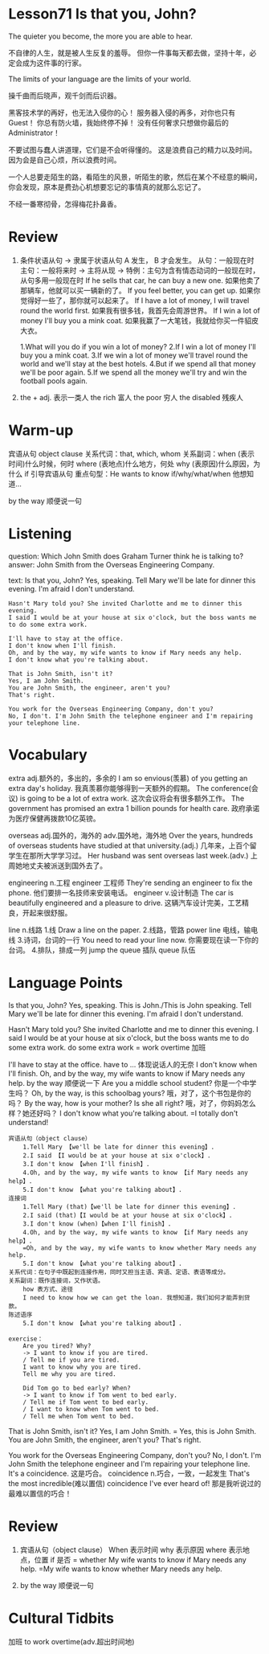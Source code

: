 # Lesson71 Is that you, John?

The quieter you become, the more you are able to hear.

不自律的人生，就是被人生反复的羞辱。
但你一件事每天都去做，坚持十年，必定会成为这件事的行家。

The limits of your language are the limits of your world.

操千曲而后晓声，观千剑而后识器。

黑客技术学的再好，也无法入侵你的心！
服务器入侵的再多，对你也只有Guest！
你总有防火墙，我始终停不掉！
没有任何奢求只想做你最后的Administrator！

不要试图与蠢人讲道理，它们是不会听得懂的。
这是浪费自己的精力以及时间。
因为会是自己心烦，所以浪费时间。

一个人总要走陌生的路，看陌生的风景，听陌生的歌，然后在某个不经意的瞬间，你会发现，原本是费劲心机想要忘记的事情真的就那么忘记了。

不经一番寒彻骨，怎得梅花扑鼻香。

# Review

1. 条件状语从句 -> 隶属于状语从句
                A 发生， B 才会发生。
            从句：一般现在时 
            主句：一般将来时
            -> 主将从现
            -> 特例：主句为含有情态动词的一般现在时，从句多用一般现在时
                If he sells that car, he can buy a new one. 如果他卖了那辆车，他就可以买一辆新的了。
                If you feel better, you can get up. 如果你觉得好一些了，那你就可以起来了。
    If I have a lot of money, I will travel round the world first. 如果我有很多钱，我首先会周游世界。
    If I win a lot of money I'll buy you a mink coat. 如果我赢了一大笔钱，我就给你买一件貂皮大衣。

    1.What will you do if you win a lot of money?
    2.If I win a lot of money I'll buy you a mink coat.
    3.If we win a lot of money we'll travel round the world and we'll stay at the best hotels.
    4.But if we spend all that money we'll be poor again.
    5.If we spend all the money we'll try and win the football pools again.
    

2. the + adj. 表示一类人
    the rich 富人
    the poor 穷人
    the disabled 残疾人

# Warm-up

宾语从句 object clause
关系代词：that, which, whom
关系副词：when (表示时间)什么时候，何时
        where (表地点)什么地方，何处
        why (表原因)什么原因，为什么
    if 引导宾语从句
    重点句型：He wants to know if/why/what/when 他想知道...

by the way
顺便说一句

# Listening

question:
    Which John Smith does Graham Turner think he is talking to?
answer:
    John Smith from the Overseas Engineering Company.

text:
    Is that you, John?
    Yes, speaking. 
    Tell Mary we'll be late for dinner this evening.
    I'm afraid I don't understand.

    Hasn't Mary told you? She invited Charlotte and me to dinner this evening. 
    I said I would be at your house at six o'clock, but the boss wants me to do some extra work.

    I'll have to stay at the office.
    I don't know when I'll finish.
    Oh, and by the way, my wife wants to know if Mary needs any help.
    I don't know what you're talking about.

    That is John Smith, isn't it?
    Yes, I am John Smith.
    You are John Smith, the engineer, aren't you?
    That's right.

    You work for the Overseas Engineering Company, don't you?
    No, I don't. I'm John Smith the telephone engineer and I'm repairing your telephone line.

# Vocabulary

extra adj.额外的，多出的，多余的
    I am so envious(羡慕) of you getting an extra day's holiday. 我真羡慕你能够得到一天额外的假期。
    The conference(会议) is going to be a lot of extra work. 这次会议将会有很多额外工作。
    The government has promised an extra 1 billion pounds for health care. 政府承诺为医疗保健再拨款10亿英镑。

overseas adj.国外的，海外的 adv.国外地，海外地
    Over the years, hundreds of overseas students have studied at that university.(adj.) 几年来，上百个留学生在那所大学学习过。
    Her husband was sent overseas last week.(adv.) 上周她地丈夫被派送到国外去了。 

engineering n.工程
    engineer 工程师
        They're sending an engineer to fix the phone. 他们要排一名技师来安装电话。
    engineer  v.设计制造
        The car is beautifully engineered and a pleasure to drive. 这辆汽车设计完美，工艺精良，开起来很舒服。

line n.线路
    1.线
        Draw a line on the paper.
    2.线路，管路
        power line 电线，输电线
    3.诗词，台词的一行
        You need to read your line now. 你需要现在读一下你的台词。
    4.排队，排成一列
        jump the queue 插队 
            queue 队伍

# Language Points

Is that you, John?
Yes, speaking. 
    This is John./This is John speaking.
Tell Mary we'll be late for dinner this evening.
I'm afraid I don't understand.

Hasn't Mary told you? She invited Charlotte and me to dinner this evening. 
I said I would be at your house at six o'clock, but the boss wants me to do some extra work.
    do some extra work = work overtime 加班

I'll have to stay at the office.
    have to ... 体现说话人的无奈
I don't know when I'll finish.
Oh, and by the way, my wife wants to know if Mary needs any help.
    by the way 顺便说一下
    Are you a middle school student? 你是一个中学生吗？
    Oh, by the way, is this schoolbag yours? 哦，对了，这个书包是你的吗？
    By the way, how is your mother? Is she all right? 哦，对了，你妈妈怎么样？她还好吗？
I don't know what you're talking about.
    =I totally don't understand!

    宾语从句（object clause）
        1.Tell Mary 【we'll be late for dinner this evening】.
        2.I said 【I would be at your house at six o'clock】.
        3.I don't know 【when I'll finish】.
        4.Oh, and by the way, my wife wants to know 【if Mary needs any help】.
        5.I don't know 【what you're talking about】.
    连接词
        1.Tell Mary (that)【we'll be late for dinner this evening】.
        2.I said (that)【I would be at your house at six o'clock】.
        3.I don't know (when)【when I'll finish】.
        4.Oh, and by the way, my wife wants to know 【if Mary needs any help】.
        =Oh, and by the way, my wife wants to know whether Mary needs any help.
        5.I don't know 【what you're talking about】.
    关系代词：在句子中既起到连接作用，同时又担当主语、宾语、定语、表语等成分。
    关系副词：既作连接词，又作状语。
        how 表方式、途径
        I need to know how we can get the loan. 我想知道，我们如何才能弄到贷款。
    陈述语序
        5.I don't know 【what you're talking about】.
    
    exercise：
        Are you tired? Why?
        -> I want to know if you are tired.
        / Tell me if you are tired.
        I want to know why you are tired.
        Tell me why you are tired.

        Did Tom go to bed early? When?
        -> I want to know if Tom went to bed early.
        / Tell me if Tom went to bed early.
        / I want to know when Tom went to bed.
        / Tell me when Tom went to bed.

That is John Smith, isn't it?
Yes, I am John Smith.
    = Yes, this is John Smith.
You are John Smith, the engineer, aren't you?
That's right.

You work for the Overseas Engineering Company, don't you?
No, I don't. I'm John Smith the telephone engineer and I'm repairing your telephone line.
    It's a coincidence. 这是巧合。
    coincidence n.巧合，一致，一起发生
    That's the most incredible(难以置信) coincidence I've ever heard of! 那是我听说过的最难以置信的巧合！

# Review

1. 宾语从句（object clause）
    When 表示时间
    why 表示原因
    where 表示地点，位置 
    if 是否 = whether
    My wife wants to know if Mary needs any help.
    =My wife wants to know whether Mary needs any help.

2. by the way 顺便说一句

# Cultural Tidbits

加班 to work overtime(adv.超出时间地)